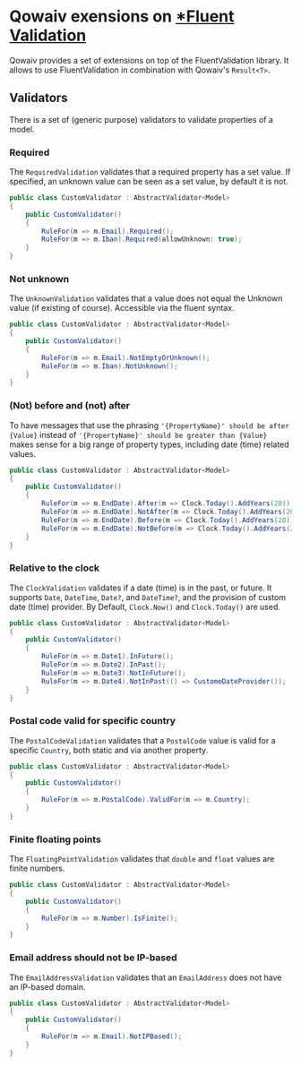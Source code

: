 # Qowaiv exensions on [*Fluent Validation](https://fluentvalidation.net/)
Qowaiv provides a set of extensions on top of the FluentValidation library. It
allows to use FluentValidation in combination with Qowaiv's `Result<T>`.

## Validators
There is a set of (generic purpose) validators to validate properties of a model.

### Required
The `RequiredValidation` validates that a required property has a set value. If
specified, an unknown value can be seen as a set value, by default it is not.

``` C#
public class CustomValidator : AbstractValidator<Model>
{
    public CustomValidator()
    {
        RuleFor(m => m.Email).Required();
        RuleFor(m => m.Iban).Required(allowUnknown: true);
    }
}
```

### Not unknown
The `UnknownValidation` validates that a value does not equal the Unknown
value (if existing of course). Accessible via the fluent syntax.

``` C#
public class CustomValidator : AbstractValidator<Model>
{
    public CustomValidator()
    {
        RuleFor(m => m.Email).NotEmptyOrUnknown();
        RuleFor(m => m.Iban).NotUnknown();
    }
}
```

### (Not) before and (not) after
To have messages that use the phrasing `'{PropertyName}' should be after {Value}`
instead of `'{PropertyName}' should be greater than {Value}` makes sense for a
big range of property types, including date (time) related values.

``` C#
public class CustomValidator : AbstractValidator<Model>
{
    public CustomValidator()
    {
        RuleFor(m => m.EndDate).After(m => Clock.Today().AddYears(20));
        RuleFor(m => m.EndDate).NotAfter(m => Clock.Today().AddYears(20));
        RuleFor(m => m.EndDate).Before(m => Clock.Today().AddYears(20));
        RuleFor(m => m.EndDate).NotBefore(m => Clock.Today().AddYears(20));
    }
}
```

### Relative to the clock

The `ClockValidation` validates if a date (time) is in the past, or future.
It supports `Date`, `DateTime`, `Date?`, and `DateTime?`, and the provision
of custom date (time) provider. By Default, `Clock.Now()` and `Clock.Today()`
are used.

``` C#
public class CustomValidator : AbstractValidator<Model>
{
    public CustomValidator()
    {
        RuleFor(m => m.Date1).InFuture();
        RuleFor(m => m.Date2).InPast();
        RuleFor(m => m.Date3).NotInFuture();
        RuleFor(m => m.Date4).NotInPast(() => CustomeDateProvider());
    }
}
```

### Postal code valid for specific country
The `PostalCodeValidation` validates that a `PostalCode` value is valid for
a specific `Country`, both static and via another property.

``` C#
public class CustomValidator : AbstractValidator<Model>
{
    public CustomValidator()
    {
        RuleFor(m => m.PostalCode).ValidFor(m => m.Country);
    }
}
```

### Finite floating points
The `FloatingPointValidation` validates that `double` and `float` values
are finite numbers.

``` C#
public class CustomValidator : AbstractValidator<Model>
{
    public CustomValidator()
    {
        RuleFor(m => m.Number).IsFinite();
    }
}
```
### Email address should not be IP-based
The `EmailAddressValidation` validates that an `EmailAddress`
does not have an IP-based domain.

``` C#
public class CustomValidator : AbstractValidator<Model>
{
    public CustomValidator()
    {
        RuleFor(m => m.Email).NotIPBased();
    }
}
```
